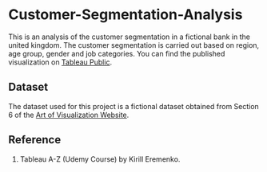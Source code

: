 # Customer-Segmentation-Analysis
This is an analysis of the customer segmentation in a fictional bank in the united kingdom.
The customer segmentation is carried out based on region, age group, gender and job categories.
You can find the published visualization on [Tableau Public](https://public.tableau.com/app/profile/philip.osime/viz/CustomerSegmentationDashboardProject/UnitedKingdomRegionalInsights).

## Dataset
The dataset used for this project is a fictional dataset obtained from Section 6 of the [Art of Visualization Website](https://www.artofvisualization.com/pages/tableau).

## Reference
1. Tableau A-Z (Udemy Course) by  Kirill Eremenko.
